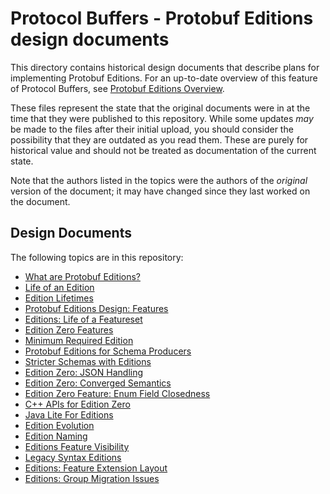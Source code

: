 # Protocol Buffers - Protobuf Editions design documents

This directory contains historical design documents that describe plans for
implementing Protobuf Editions. For an up-to-date overview of this feature of
Protocol Buffers, see
[Protobuf Editions Overview](https://protobuf.dev/editions/overview/).

These files represent the state that the original documents were in at the time
that they were published to this repository. While some updates *may* be made to
the files after their initial upload, you should consider the possibility that
they are outdated as you read them. These are purely for historical value and
should not be treated as documentation of the current state.

Note that the authors listed in the topics were the authors of the *original*
version of the document; it may have changed since they last worked on the
document.

## Design Documents

The following topics are in this repository:

*   [What are Protobuf Editions?](what-are-protobuf-editions.md)
*   [Life of an Edition](life-of-an-edition.md)
*   [Edition Lifetimes](edition-lifetimes.md)
*   [Protobuf Editions Design: Features](protobuf-editions-design-features.md)
*   [Editions: Life of a Featureset](editions-life-of-a-featureset.md)
*   [Edition Zero Features](edition-zero-features.md)
*   [Minimum Required Edition](minimum-required-edition.md)
*   [Protobuf Editions for Schema Producers](protobuf-editions-for-schema-producers.md)
*   [Stricter Schemas with Editions](stricter-schemas-with-editions.md)
*   [Edition Zero: JSON Handling](edition-zero-json-handling.md)
*   [Edition Zero: Converged Semantics](edition-zero-converged-semantics.md)
*   [Edition Zero Feature: Enum Field Closedness](edition-zero-feature-enum-field-closedness.md)
*   [C++ APIs for Edition Zero](cpp-apis-for-edition-zero.md)
*   [Java Lite For Editions](java-lite-for-editions.md)
*   [Edition Evolution](edition-evolution.md)
*   [Edition Naming](edition-naming.md)
*   [Editions Feature Visibility](editions-feature-visibility.md)
*   [Legacy Syntax Editions](legacy-syntax-editions.md)
*   [Editions: Feature Extension Layout](editions-feature-extension-layout.md)
*   [Editions: Group Migration Issues](group-migration-issues.md)
